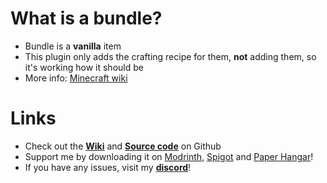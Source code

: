 # What is a bundle?

- Bundle is a **vanilla** item
- This plugin only adds the crafting recipe for them, **not** adding them, so it's working how it should be
- More info: [Minecraft wiki](https://minecraft.fandom.com/wiki/Bundle)

# Links

- Check out the [**Wiki**](https://github.com/GreeFoxTheDev/Bundles/wiki) and [**Source code**](https://github.com/GreeFoxTheDev/Bundles) on Github
- Support me by downloading it on [Modrinth](https://modrinth.com/plugin/bundles), [Spigot](https://www.spigotmc.org/resources/bundles.109783/) and [Paper Hangar](https://hangar.papermc.io/GreeFox/Bundles)!
- If you have any issues, visit my [**discord**](https://discord.gg/tXJcWx92HM)!
